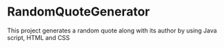 # RandomQuoteGenerator
This project generates a random quote along with its author by using Java script, HTML and CSS
